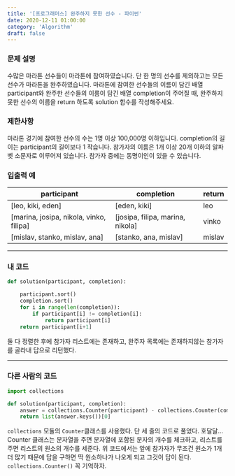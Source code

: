 ```yaml
---
title: '[프로그래머스] 완주하지 못한 선수 - 파이썬'
date: 2020-12-11 01:00:00
category: 'Algorithm'
draft: false
---
```


### 문제 설명
수많은 마라톤 선수들이 마라톤에 참여하였습니다. 단 한 명의 선수를 제외하고는 모든 선수가 마라톤을 완주하였습니다.
마라톤에 참여한 선수들의 이름이 담긴 배열 participant와 완주한 선수들의 이름이 담긴 배열 completion이 주어질 때, 완주하지 못한 선수의 이름을 return 하도록 solution 함수를 작성해주세요.


### 제한사항
마라톤 경기에 참여한 선수의 수는 1명 이상 100,000명 이하입니다.
completion의 길이는 participant의 길이보다 1 작습니다.
참가자의 이름은 1개 이상 20개 이하의 알파벳 소문자로 이루어져 있습니다.
참가자 중에는 동명이인이 있을 수 있습니다.


### 입출력 예
|participant|completion|return|
|---|---|---|
|[leo, kiki, eden]|	[eden, kiki]	|leo|
|[marina, josipa, nikola, vinko, filipa]|	[josipa, filipa, marina, nikola]|	vinko|
|[mislav, stanko, mislav, ana]|	[stanko, ana, mislav]	|mislav|


---


###  내 코드
```python
def solution(participant, completion):

    participant.sort()
    completion.sort()
    for i in range(len(completion)):
        if participant[i] != completion[i]:
            return participant[i]
    return participant[i+1]
```
둘 다 정렬한 후에 참가자 리스트에는 존재하고, 완주자 목록에는 존재하지않는 참가자를 골라내 답으로 리턴했다.


---


### 다른 사람의 코드
```python
import collections

def solution(participant, completion):
    answer = collections.Counter(participant) - collections.Counter(completion)
    return list(answer.keys())[0]
```
`collections` 모듈의 `Counter`클래스를 사용했다. 단 세 줄의 코드로 풀었다. 호달달... Counter 클래스는 문자열을 주면 문자열에 포함된 문자의 개수를 체크하고, 리스트를 주면 리스트의 원소의 개수를 세준다. 위 코드에서는 앞에 참가자가 무조건 원소가 1개 더 많기 때문에 답을 구하면 딱 원소하나가 나오게 되고 그것이 답이 된다. `collections.Counter()` 꼭 기억하자.